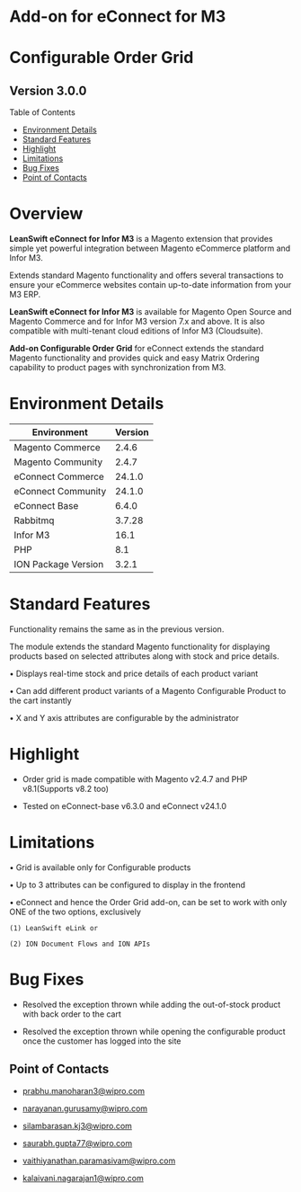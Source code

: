 Add-on for eConnect for M3
==========================

Configurable Order Grid
=======================

Version 3.0.0
-------------

Table of Contents

- [Environment Details](#environment-details)
- [Standard Features](#standard-features)
- [Highlight](#highlight)
- [Limitations](#limitations)
- [Bug Fixes](#bug-fixes)
- [Point of Contacts](#point-of-contacts)

Overview
========

**LeanSwift eConnect for Infor M3** is a Magento extension that provides simple
yet powerful integration between Magento eCommerce platform and Infor M3.

Extends standard Magento functionality and offers several transactions to ensure
your eCommerce websites contain up-to-date information from your M3 ERP.

**LeanSwift eConnect for Infor M3** is available for Magento Open Source and
Magento Commerce and for Infor M3 version 7.x and above. It is also compatible
with multi-tenant cloud editions of Infor M3 (Cloudsuite).

**Add-on Configurable Order Grid** for eConnect extends the standard Magento
functionality and provides quick and easy Matrix Ordering capability to product
pages with synchronization from M3.

Environment Details
===================

| **Environment**     | **Version** |
|---------------------|-------------|
| Magento Commerce    | 2.4.6       |
| Magento Community   | 2.4.7       |
| eConnect Commerce   | 24.1.0      |
| eConnect Community  | 24.1.0      |
| eConnect Base       | 6.4.0       |
| Rabbitmq            | 3.7.28      |
| Infor M3            | 16.1        |
| PHP                 | 8.1         |
| ION Package Version | 3.2.1       |

Standard Features
=================

Functionality remains the same as in the previous version.

The module extends the standard Magento functionality for displaying products
based on selected attributes along with stock and price details.

• Displays real-time stock and price details of each product variant

• Can add different product variants of a Magento Configurable Product to the cart
instantly

• X and Y axis attributes are configurable by the administrator

Highlight
=========

- Order grid is made compatible with Magento v2.4.7 and PHP v8.1(Supports v8.2 too)

- Tested on eConnect-base v6.3.0 and eConnect v24.1.0

Limitations
===========

• Grid is available only for Configurable products

• Up to 3 attributes can be configured to display in the frontend

• eConnect and hence the Order Grid add-on, can be set to work with only ONE of
the two options, exclusively

~~~~~~~~~~~~~~~~~~~~~~~~~~~~~~~~~~~~~~~~~~~~~~~~~~~~~~~~~~~~~~~~~~~~~~~~~~~~~~~~
(1) LeanSwift eLink or 

(2) ION Document Flows and ION APIs
~~~~~~~~~~~~~~~~~~~~~~~~~~~~~~~~~~~~~~~~~~~~~~~~~~~~~~~~~~~~~~~~~~~~~~~~~~~~~~~~

Bug Fixes
=========

- Resolved the exception thrown while adding the out-of-stock product with back order to the cart

- Resolved the exception thrown while opening the configurable product once the customer has logged into the site

Point of Contacts
-----------------

-   <prabhu.manoharan3@wipro.com>

-   <narayanan.gurusamy@wipro.com>

-   <silambarasan.kj3@wipro.com>

-   <saurabh.gupta77@wipro.com>
  
-   <vaithiyanathan.paramasivam@wipro.com>

-   <kalaivani.nagarajan1@wipro.com>
